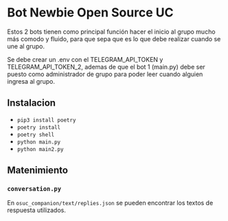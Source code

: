 # Bot Newbie Open Source UC

Estos 2 bots tienen como principal función hacer el inicio al grupo mucho más comodo y fluido, para que sepa que es lo que debe realizar cuando se une al grupo.

Se debe crear un .env con el TELEGRAM_API_TOKEN y TELEGRAM_API_TOKEN_2, ademas de que el bot 1 (main.py) debe ser puesto como administrador de grupo para poder leer cuando alguien ingresa al grupo.

## Instalacion

- `pip3 install poetry`
- `poetry install`
- `poetry shell`
- `python main.py`
- `python main2.py`

## Matenimiento
### `conversation.py`

  En `osuc_companion/text/replies.json` se pueden encontrar los textos de respuesta utilizados.